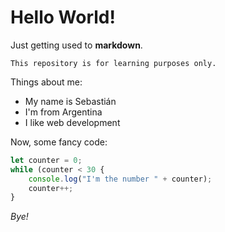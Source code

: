 # Hello World!

Just getting used to **markdown**.

`This repository is for learning purposes only.`

Things about me:

* My name is Sebastián
* I'm from Argentina
* I like web development

Now, some fancy code:

```javascript
let counter = 0;
while (counter < 30 {
    console.log("I'm the number " + counter);
    counter++;
}
```

*Bye!*
